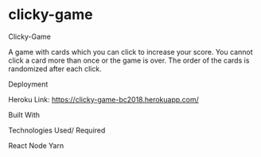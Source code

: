 # clicky-game

Clicky-Game

A game with cards which you can click to increase your score. You cannot click a card more than once or the game is over.  The order of the cards is randomized after each click.  

Deployment

Heroku Link: https://clicky-game-bc2018.herokuapp.com/

Built With

Technologies Used/ Required

React
Node
Yarn

